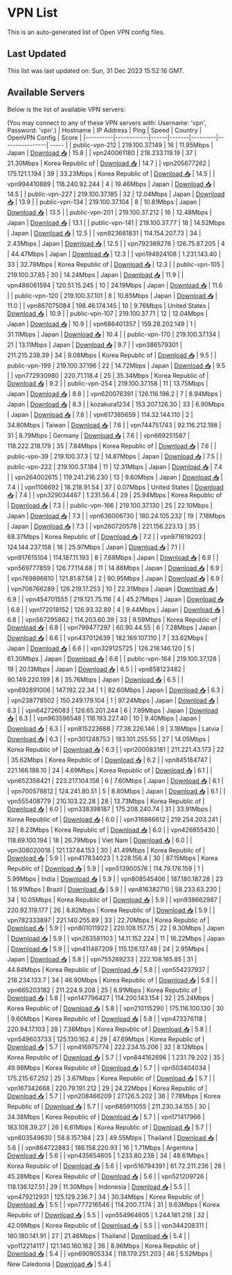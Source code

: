 # VPN List

This is an auto-generated list of Open VPN config files.

## Last Updated

This list was last updated on: Sun, 31 Dec 2023 15:52:16 GMT.

## Available Servers

Below is the list of available VPN servers:

(You may connect to any of these VPN servers with: Username: 'vpn', Password: 'vpn'.)
| Hostname | IP Address | Ping | Speed | Country | OpenVPN Config | Score |
|----------|------------|------|-------|---------|----------------| ----- |
| public-vpn-212 | 219.100.37.149 | 16 | 11.95Mbps | Japan | [Download 📥](./configs/server_0_JP.ovpn) | 15.8 |
| vpn240061180 | 218.233.119.19 | 37 | 21.30Mbps | Korea Republic of | [Download 📥](./configs/server_1_KR.ovpn) | 14.7 |
| vpn205677262 | 175.121.1.194 | 39 | 33.23Mbps | Korea Republic of | [Download 📥](./configs/server_2_KR.ovpn) | 14.5 |
| vpn994410889 | 118.240.92.244 | 4 | 19.46Mbps | Japan | [Download 📥](./configs/server_3_JP.ovpn) | 14.5 |
| public-vpn-227 | 219.100.37.185 | 32 | 12.04Mbps | Japan | [Download 📥](./configs/server_4_JP.ovpn) | 13.9 |
| public-vpn-134 | 219.100.37.104 | 8 | 10.81Mbps | Japan | [Download 📥](./configs/server_5_JP.ovpn) | 13.5 |
| public-vpn-201 | 219.100.37.212 | 16 | 12.48Mbps | Japan | [Download 📥](./configs/server_6_JP.ovpn) | 13.1 |
| public-vpn-141 | 219.100.37.77 | 18 | 14.52Mbps | Japan | [Download 📥](./configs/server_7_JP.ovpn) | 12.5 |
| vpn923661831 | 114.154.207.73 | 34 | 2.43Mbps | Japan | [Download 📥](./configs/server_8_JP.ovpn) | 12.5 |
| vpn792369276 | 126.75.87.205 | 4 | 44.47Mbps | Japan | [Download 📥](./configs/server_9_JP.ovpn) | 12.3 |
| vpn194924108 | 1.231.143.40 | 33 | 32.78Mbps | Korea Republic of | [Download 📥](./configs/server_10_KR.ovpn) | 12.3 |
| public-vpn-105 | 219.100.37.85 | 30 | 14.24Mbps | Japan | [Download 📥](./configs/server_11_JP.ovpn) | 11.9 |
| vpn486061594 | 120.51.15.245 | 10 | 24.19Mbps | Japan | [Download 📥](./configs/server_12_JP.ovpn) | 11.6 |
| public-vpn-120 | 219.100.37.101 | 8 | 10.85Mbps | Japan | [Download 📥](./configs/server_13_JP.ovpn) | 11.0 |
| vpn867075084 | 198.46.174.145 | 10 | 9.76Mbps | United States | [Download 📥](./configs/server_14_US.ovpn) | 10.9 |
| public-vpn-107 | 219.100.37.71 | 12 | 12.04Mbps | Japan | [Download 📥](./configs/server_15_JP.ovpn) | 10.9 |
| vpn686401357 | 159.28.202.149 | 1 | 31.11Mbps | Japan | [Download 📥](./configs/server_16_JP.ovpn) | 10.4 |
| public-vpn-170 | 219.100.37.134 | 21 | 13.11Mbps | Japan | [Download 📥](./configs/server_17_JP.ovpn) | 9.7 |
| vpn386579301 | 211.215.238.39 | 34 | 9.08Mbps | Korea Republic of | [Download 📥](./configs/server_18_KR.ovpn) | 9.5 |
| public-vpn-199 | 219.100.37.196 | 22 | 14.72Mbps | Japan | [Download 📥](./configs/server_19_JP.ovpn) | 9.5 |
| vpn772930980 | 220.71.118.4 | 25 | 35.34Mbps | Korea Republic of | [Download 📥](./configs/server_20_KR.ovpn) | 9.2 |
| public-vpn-254 | 219.100.37.158 | 11 | 13.75Mbps | Japan | [Download 📥](./configs/server_21_JP.ovpn) | 8.8 |
| vpn620076391 | 126.116.198.2 | 7 | 8.94Mbps | Japan | [Download 📥](./configs/server_22_JP.ovpn) | 8.3 |
| kozakura1234 | 153.207.126.30 | 33 | 6.90Mbps | Japan | [Download 📥](./configs/server_23_JP.ovpn) | 7.8 |
| vpn617385659 | 114.32.144.110 | 2 | 34.80Mbps | Taiwan | [Download 📥](./configs/server_24_TW.ovpn) | 7.6 |
| vpn744751743 | 92.116.212.198 | 31 | 8.79Mbps | Germany | [Download 📥](./configs/server_25_DE.ovpn) | 7.6 |
| vpn669251587 | 118.222.218.179 | 35 | 7.84Mbps | Korea Republic of | [Download 📥](./configs/server_26_KR.ovpn) | 7.6 |
| public-vpn-39 | 219.100.37.3 | 12 | 14.87Mbps | Japan | [Download 📥](./configs/server_27_JP.ovpn) | 7.5 |
| public-vpn-222 | 219.100.37.184 | 11 | 12.31Mbps | Japan | [Download 📥](./configs/server_28_JP.ovpn) | 7.4 |
| vpn264002615 | 119.241.216.230 | 13 | 9.60Mbps | Japan | [Download 📥](./configs/server_29_JP.ovpn) | 7.4 |
| vpn1106692 | 18.218.91.54 | 37 | 0.07Mbps | United States | [Download 📥](./configs/server_30_US.ovpn) | 7.4 |
| vpn329034467 | 1.231.56.4 | 29 | 25.94Mbps | Korea Republic of | [Download 📥](./configs/server_31_KR.ovpn) | 7.3 |
| public-vpn-166 | 219.100.37.130 | 25 | 22.10Mbps | Japan | [Download 📥](./configs/server_32_JP.ovpn) | 7.3 |
| vpn636006730 | 180.24.105.232 | 19 | 7.18Mbps | Japan | [Download 📥](./configs/server_33_JP.ovpn) | 7.3 |
| vpn260720578 | 221.156.223.13 | 35 | 68.37Mbps | Korea Republic of | [Download 📥](./configs/server_34_KR.ovpn) | 7.2 |
| vpn971619203 | 124.144.237.158 | 18 | 25.97Mbps | Japan | [Download 📥](./configs/server_35_JP.ovpn) | 7.1 |
| vpn917615104 | 114.187.11.193 | 8 | 7.68Mbps | Japan | [Download 📥](./configs/server_36_JP.ovpn) | 6.9 |
| vpn569777859 | 126.77.114.68 | 11 | 14.86Mbps | Japan | [Download 📥](./configs/server_37_JP.ovpn) | 6.9 |
| vpn769896810 | 121.81.87.58 | 2 | 90.95Mbps | Japan | [Download 📥](./configs/server_38_JP.ovpn) | 6.9 |
| vpn706766289 | 126.219.17.253 | 10 | 22.31Mbps | Japan | [Download 📥](./configs/server_39_JP.ovpn) | 6.9 |
| vpn454701555 | 219.121.75.116 | 4 | 45.27Mbps | Japan | [Download 📥](./configs/server_40_JP.ovpn) | 6.8 |
| vpn172018152 | 126.93.32.89 | 4 | 9.44Mbps | Japan | [Download 📥](./configs/server_41_JP.ovpn) | 6.8 |
| vpn567295862 | 114.203.60.39 | 33 | 9.59Mbps | Korea Republic of | [Download 📥](./configs/server_42_KR.ovpn) | 6.8 |
| vpn799477297 | 60.90.44.55 | 6 | 7.28Mbps | Japan | [Download 📥](./configs/server_43_JP.ovpn) | 6.6 |
| vpn437012639 | 182.169.107.110 | 7 | 33.62Mbps | Japan | [Download 📥](./configs/server_44_JP.ovpn) | 6.6 |
| vpn329125725 | 126.218.146.120 | 5 | 61.30Mbps | Japan | [Download 📥](./configs/server_45_JP.ovpn) | 6.6 |
| public-vpn-164 | 219.100.37.128 | 19 | 20.13Mbps | Japan | [Download 📥](./configs/server_46_JP.ovpn) | 6.5 |
| vpn858123482 | 90.149.220.199 | 8 | 35.76Mbps | Japan | [Download 📥](./configs/server_47_JP.ovpn) | 6.5 |
| vpn692891006 | 147.192.22.34 | 1 | 82.60Mbps | Japan | [Download 📥](./configs/server_48_JP.ovpn) | 6.3 |
| vpn238778502 | 150.249.179.104 | 1 | 97.24Mbps | Japan | [Download 📥](./configs/server_49_JP.ovpn) | 6.3 |
| vpn642726083 | 126.65.201.244 | 6 | 7.89Mbps | Japan | [Download 📥](./configs/server_50_JP.ovpn) | 6.3 |
| vpn963596548 | 116.193.227.40 | 10 | 9.40Mbps | Japan | [Download 📥](./configs/server_51_JP.ovpn) | 6.3 |
| vpn815223688 | 77.38.226.146 | 9 | 3.18Mbps | Latvia | [Download 📥](./configs/server_52_LV.ovpn) | 6.3 |
| vpn301248753 | 183.101.255.55 | 27 | 14.05Mbps | Korea Republic of | [Download 📥](./configs/server_53_KR.ovpn) | 6.3 |
| vpn200083181 | 211.221.43.173 | 22 | 35.62Mbps | Korea Republic of | [Download 📥](./configs/server_54_KR.ovpn) | 6.2 |
| vpn845184747 | 221.166.188.10 | 24 | 4.69Mbps | Korea Republic of | [Download 📥](./configs/server_55_KR.ovpn) | 6.1 |
| vpn652356421 | 223.217.104.156 | 6 | 7.60Mbps | Japan | [Download 📥](./configs/server_56_JP.ovpn) | 6.1 |
| vpn700578812 | 124.241.80.51 | 5 | 8.80Mbps | Japan | [Download 📥](./configs/server_57_JP.ovpn) | 6.1 |
| vpn555408779 | 210.103.22.28 | 28 | 13.73Mbps | Korea Republic of | [Download 📥](./configs/server_58_KR.ovpn) | 6.0 |
| vpn338398187 | 175.208.240.74 | 31 | 33.91Mbps | Korea Republic of | [Download 📥](./configs/server_59_KR.ovpn) | 6.0 |
| vpn316866612 | 219.254.203.241 | 32 | 8.23Mbps | Korea Republic of | [Download 📥](./configs/server_60_KR.ovpn) | 6.0 |
| vpn426855430 | 118.69.100.194 | 18 | 26.79Mbps | Viet Nam | [Download 📥](./configs/server_61_VN.ovpn) | 6.0 |
| vpn308020018 | 121.137.84.153 | 30 | 41.49Mbps | Korea Republic of | [Download 📥](./configs/server_62_KR.ovpn) | 5.9 |
| vpn417834023 | 1.228.156.4 | 30 | 87.15Mbps | Korea Republic of | [Download 📥](./configs/server_63_KR.ovpn) | 5.9 |
| vpn513900576 | 114.79.176.159 | 1 | 5.99Mbps | India | [Download 📥](./configs/server_64_IN.ovpn) | 5.9 |
| vpn808545406 | 187.180.187.28 | 23 | 16.91Mbps | Brazil | [Download 📥](./configs/server_65_BR.ovpn) | 5.9 |
| vpn816382710 | 58.233.63.230 | 34 | 10.05Mbps | Korea Republic of | [Download 📥](./configs/server_66_KR.ovpn) | 5.9 |
| vpn938662987 | 220.92.119.177 | 26 | 8.82Mbps | Korea Republic of | [Download 📥](./configs/server_67_KR.ovpn) | 5.9 |
| vpn782333897 | 221.140.255.89 | 33 | 22.70Mbps | Korea Republic of | [Download 📥](./configs/server_68_KR.ovpn) | 5.9 |
| vpn801011922 | 220.108.157.75 | 22 | 9.30Mbps | Japan | [Download 📥](./configs/server_69_JP.ovpn) | 5.9 |
| vpn263581103 | 14.11.152.224 | 11 | 16.22Mbps | Japan | [Download 📥](./configs/server_70_JP.ovpn) | 5.9 |
| vpn411487209 | 115.126.137.48 | 24 | 2.95Mbps | Japan | [Download 📥](./configs/server_71_JP.ovpn) | 5.8 |
| vpn755269233 | 222.108.165.85 | 31 | 44.84Mbps | Korea Republic of | [Download 📥](./configs/server_72_KR.ovpn) | 5.8 |
| vpn554237937 | 218.234.133.7 | 34 | 46.90Mbps | Korea Republic of | [Download 📥](./configs/server_73_KR.ovpn) | 5.8 |
| vpn665203182 | 211.224.9.208 | 25 | 6.91Mbps | Korea Republic of | [Download 📥](./configs/server_74_KR.ovpn) | 5.8 |
| vpn147796427 | 114.200.143.154 | 32 | 25.24Mbps | Korea Republic of | [Download 📥](./configs/server_75_KR.ovpn) | 5.8 |
| vpn210115290 | 175.116.100.130 | 30 | 9.60Mbps | Korea Republic of | [Download 📥](./configs/server_76_KR.ovpn) | 5.8 |
| vpn473376118 | 220.94.17.103 | 28 | 7.38Mbps | Korea Republic of | [Download 📥](./configs/server_77_KR.ovpn) | 5.8 |
| vpn549603733 | 125.130.162.4 | 29 | 47.69Mbps | Korea Republic of | [Download 📥](./configs/server_78_KR.ovpn) | 5.7 |
| vpn416975774 | 222.234.15.206 | 32 | 8.12Mbps | Korea Republic of | [Download 📥](./configs/server_79_KR.ovpn) | 5.7 |
| vpn844162696 | 1.231.79.202 | 35 | 49.98Mbps | Korea Republic of | [Download 📥](./configs/server_80_KR.ovpn) | 5.7 |
| vpn503404034 | 175.215.67.252 | 25 | 3.67Mbps | Korea Republic of | [Download 📥](./configs/server_81_KR.ovpn) | 5.7 |
| vpn167342668 | 220.79.191.212 | 29 | 24.22Mbps | Korea Republic of | [Download 📥](./configs/server_82_KR.ovpn) | 5.7 |
| vpn208466209 | 27.126.5.202 | 36 | 7.78Mbps | Korea Republic of | [Download 📥](./configs/server_83_KR.ovpn) | 5.7 |
| vpn685911055 | 211.230.34.155 | 30 | 34.38Mbps | Korea Republic of | [Download 📥](./configs/server_84_KR.ovpn) | 5.7 |
| vpn171417966 | 183.108.39.27 | 26 | 6.61Mbps | Korea Republic of | [Download 📥](./configs/server_85_KR.ovpn) | 5.7 |
| vpn603549630 | 58.8.157.184 | 23 | 49.55Mbps | Thailand | [Download 📥](./configs/server_86_TH.ovpn) | 5.6 |
| vpn864722883 | 186.158.220.93 | 16 | 1.71Mbps | Argentina | [Download 📥](./configs/server_87_AR.ovpn) | 5.6 |
| vpn435654605 | 1.233.80.238 | 34 | 48.61Mbps | Korea Republic of | [Download 📥](./configs/server_88_KR.ovpn) | 5.6 |
| vpn516794391 | 61.72.211.236 | 28 | 45.28Mbps | Korea Republic of | [Download 📥](./configs/server_89_KR.ovpn) | 5.6 |
| vpn521209726 | 118.136.127.51 | 29 | 11.30Mbps | Indonesia | [Download 📥](./configs/server_90_ID.ovpn) | 5.5 |
| vpn479212931 | 125.129.236.7 | 34 | 30.34Mbps | Korea Republic of | [Download 📥](./configs/server_91_KR.ovpn) | 5.5 |
| vpn777216546 | 114.200.7.174 | 31 | 9.63Mbps | Korea Republic of | [Download 📥](./configs/server_92_KR.ovpn) | 5.5 |
| vpn554964605 | 1.244.181.218 | 32 | 42.09Mbps | Korea Republic of | [Download 📥](./configs/server_93_KR.ovpn) | 5.5 |
| vpn344208311 | 180.180.141.91 | 27 | 21.46Mbps | Thailand | [Download 📥](./configs/server_94_TH.ovpn) | 5.4 |
| vpn112214117 | 121.140.160.162 | 36 | 8.96Mbps | Korea Republic of | [Download 📥](./configs/server_95_KR.ovpn) | 5.4 |
| vpn690905334 | 118.179.251.203 | 46 | 5.52Mbps | New Caledonia | [Download 📥](./configs/server_96_NC.ovpn) | 5.4 |
